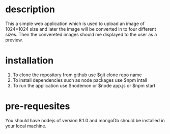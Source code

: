 # description
This a simple web application which is used to upload an image of 1024*1024 size and later the image will be converted in to four different sizes. Then the convereted images should me displayed to the user as a preview.

# installation 
1. To clone the repository from github use $git clone repo name
2. To install dependencies such as node packages use $npm intall
3. To run the application use $nodemon or $node app.js or $npm start

# pre-requesites 
You should have nodejs of version 8.1.0 and mongoDb should be installed in your local machine.
